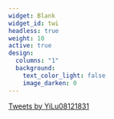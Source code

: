 ```yaml
---
widget: Blank
widget_id: twi
headless: true
weight: 10
active: true
design:
  columns: "1"
  background:
    text_color_light: false
    image_darken: 0
---
```

<a class="twitter-timeline" href="https://twitter.com/YiLu08121831?ref_src=twsrc%5Etfw">Tweets by YiLu08121831</a> <script async src="https://platform.twitter.com/widgets.js" charset="utf-8"></script>
